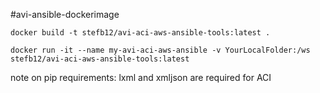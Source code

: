 #avi-ansible-dockerimage

```
docker build -t stefb12/avi-aci-aws-ansible-tools:latest .
```


```
docker run -it --name my-avi-aci-aws-ansible -v YourLocalFolder:/ws stefb12/avi-aci-aws-ansible-tools:latest
```

note on pip requirements: 
lxml and xmljson are required for ACI